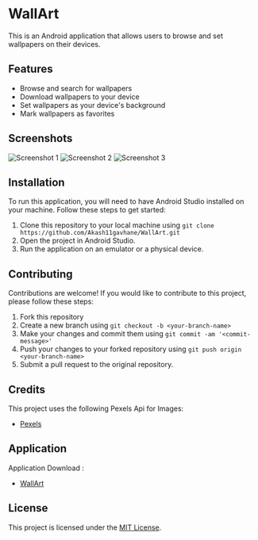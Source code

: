 # WallArt

This is an Android application that allows users to browse and set wallpapers on their devices.

## Features

- Browse and search for wallpapers
- Download wallpapers to your device
- Set wallpapers as your device's background
- Mark wallpapers as favorites

## Screenshots

![Screenshot 1](/screenshots/screenshot1.png)
![Screenshot 2](/screenshots/screenshot2.png)
![Screenshot 3](/screenshots/screenshot3.png)

## Installation

To run this application, you will need to have Android Studio installed on your machine. Follow these steps to get started:

1. Clone this repository to your local machine using `git clone https://github.com/Akash11gavhane/WallArt.git`
2. Open the project in Android Studio.
3. Run the application on an emulator or a physical device.

## Contributing

Contributions are welcome! If you would like to contribute to this project, please follow these steps:

1. Fork this repository
2. Create a new branch using `git checkout -b <your-branch-name>`
3. Make your changes and commit them using `git commit -am '<commit-message>'`
4. Push your changes to your forked repository using `git push origin <your-branch-name>`
5. Submit a pull request to the original repository.

## Credits

This project uses the following Pexels Api for Images:

- [Pexels](https://www.pexels.com/)

## Application

Application Download : 

- [WallArt](<a href="downloadURL" target="https://github.com/Akash11gavhane/WallArt/blob/master/Wall_Art.apk" />)

## License

This project is licensed under the [MIT License](LICENSE).
